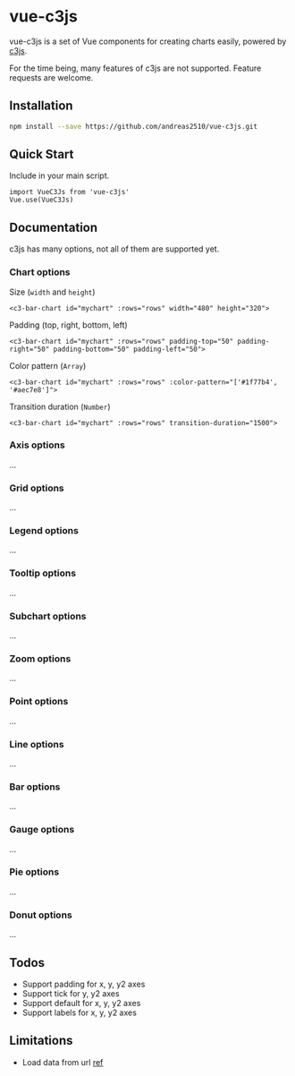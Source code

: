 # vue-c3js

vue-c3js is a set of Vue components for creating charts easily, powered by [c3js](https://github.com/c3js/c3).

For the time being, many features of c3js are not supported. Feature requests are welcome.

## Installation
```bash
npm install --save https://github.com/andreas2510/vue-c3js.git
```

## Quick Start
Include in your main script.
````
import VueC3Js from 'vue-c3js'
Vue.use(VueC3Js)
````

## Documentation

c3js has many options, not all of them are supported yet.

### Chart options

Size (`width` and `height`)
````vue
<c3-bar-chart id="mychart" :rows="rows" width="480" height="320">
````

Padding (top, right, bottom, left)
````vue
<c3-bar-chart id="mychart" :rows="rows" padding-top="50" padding-right="50" padding-bottom="50" padding-left="50">
````

Color pattern (`Array`)
````vue
<c3-bar-chart id="mychart" :rows="rows" :color-pattern="['#1f77b4', '#aec7e8']">
````

Transition duration (`Number`)
````vue
<c3-bar-chart id="mychart" :rows="rows" transition-duration="1500">
````

### Axis options
...

### Grid options
...

### Legend options
...

### Tooltip options
...

### Subchart options
...

### Zoom options
...

### Point options
...

### Line options
...

### Bar options
...

### Gauge options
...

### Pie options
...

### Donut options
...

## Todos
- Support padding for x, y, y2 axes
- Support tick for y, y2 axes
- Support default for x, y, y2 axes
- Support labels for x, y, y2 axes

## Limitations
- Load data from url [ref](http://c3js.org/reference.html#data-url)
